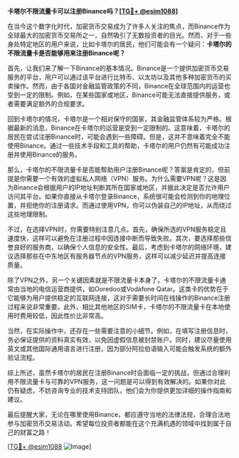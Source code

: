 **卡塔尔不限流量卡可以注册Binance吗？[[TG💪+ @esim1088](https://t.me/s/esim1088)]**

在当今这个数字化时代，加密货币交易成为了许多人关注的焦点，而Binance作为全球最大的加密货币交易所之一，自然吸引了无数投资者的目光。然而，对于一些身处特定地区的用户来说，比如卡塔尔的居民，他们可能会有一个疑问：**卡塔尔的不限流量卡是否能够用来注册Binance呢？**

首先，让我们来了解一下Binance的基本情况。Binance是一个提供加密货币交易服务的平台，用户可以通过该平台进行比特币、以太坊以及其他多种加密货币的买卖操作。然而，由于各国对金融监管政策的不同，Binance在全球范围内的运营也受到一定的限制。例如，在某些国家或地区，Binance可能无法直接提供服务，或者需要满足额外的合规要求。

回到卡塔尔的情况，卡塔尔是一个相对保守的国家，其金融监管体系较为严格。根据最新的消息，Binance在卡塔尔的运营是受到一定限制的。这意味着，卡塔尔的居民在尝试注册Binance时，可能会遇到一些障碍。但是，这并不意味着完全不能使用Binance。通过一些技术手段和工具的帮助，卡塔尔的用户仍然有可能成功注册并使用Binance的服务。

那么，卡塔尔的不限流量卡是否能帮助用户注册Binance呢？答案是肯定的，但前提是你需要一个有效的虚拟私人网络（VPN）服务。为什么需要VPN呢？这是因为Binance会根据用户的IP地址判断其所在国家或地区，并据此决定是否允许用户访问其平台。如果你直接从卡塔尔登录Binance，系统很可能会检测到你的地理位置，并拒绝你的注册请求。而通过使用VPN，你可以伪装自己的IP地址，从而绕过这些地理限制。

不过，在选择VPN时，你需要特别注意几点。首先，确保所选的VPN服务稳定且速度快，这样可以避免在注册过程中因连接中断而导致失败。其次，要选择那些信誉良好的服务商，以确保个人信息的安全性。最后，考虑到卡塔尔的网络环境，建议选择那些在中东地区有服务器节点的VPN服务，这样可以减少延迟并提高连接质量。

除了VPN之外，另一个关键因素就是不限流量卡本身了。卡塔尔的不限流量卡通常由当地的电信运营商提供，如Ooredoo或Vodafone Qatar。这类卡的优势在于它能够为用户提供稳定的互联网连接，这对于需要长时间在线操作的Binance注册过程来说非常重要。此外，相比其他地区的SIM卡，卡塔尔的不限流量卡在本地使用时费用较低，因此性价比非常高。

当然，在实际操作中，还存在一些需要注意的小细节。例如，在填写注册信息时，务必保证提供的资料真实有效，以免因虚假信息被封禁账户。同时，建议尽量使用英文或其他国际通用语言进行注册，因为部分阿拉伯语输入可能会触发系统的额外验证流程。

综上所述，虽然卡塔尔的居民在注册Binance时会面临一定的挑战，但通过合理利用不限流量卡与可靠的VPN服务，这一问题是可以得到有效解决的。如果你对此仍有疑虑，不妨咨询专业的技术支持团队，他们会为你提供更加详细的操作指南和建议。

最后提醒大家，无论在哪里使用Binance，都应遵守当地的法律法规，合理合法地参与加密货币交易活动。希望每位投资者都能在这个充满机遇的领域中找到属于自己的财富之路！

[[TG💪+ @esim1088](https://t.me/s/esim1088) ![Image](https://i.postimg.cc/4NQfJmqS/Snipaste-2025-05-13-00-14-12.png)]